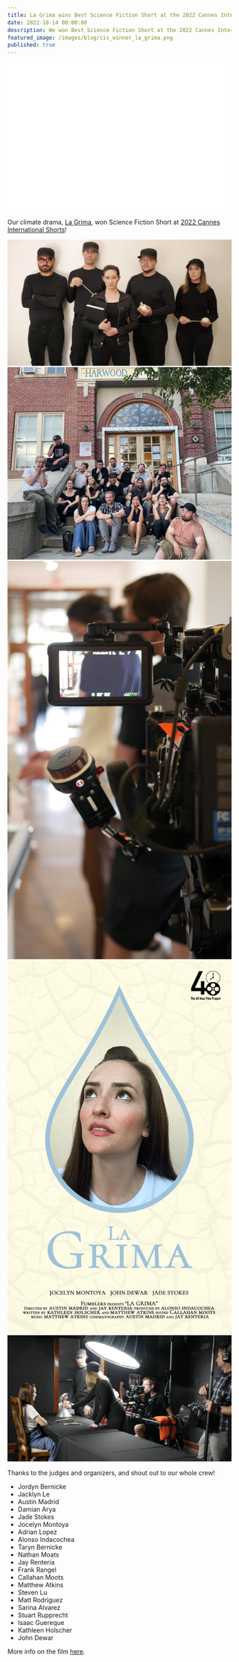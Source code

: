 ```yaml
---
title: La Grima wins Best Science Fiction Short at the 2022 Cannes International Shorts!
date: 2022-10-14 00:00:00
description: We won Best Science Fiction Short at the 2022 Cannes International Shorts.
featured_image: /images/blog/cis_winner_la_grima.png
published: true
---
```

![](/images/blog/cis_winner_la_grima.png)

Our climate drama, [La Grima](/project/la-grima), won Science Fiction Short at [2022 Cannes International Shorts](https://www.cannesfestshort.com/2nd)!

<div class="gallery" data-columns="2">
	<img src="/images/la_grima/behind_3.jpg">
	<img src="/images/la_grima/behind_1.jpg">
	<img src="/images/la_grima/behind_2.jpg">
	<img src="/images/la_grima/poster.png">
	<img src="/images/la_grima/behind_4.jpg">
</div>

Thanks to the judges and organizers, and shout out to our whole crew!

* Jordyn Bernicke
* Jacklyn Le
* Austin Madrid
* Damian Arya
* Jade Stokes
* Jocelyn Montoya
* Adrian Lopez
* Alonso Indacochea
* Taryn Bernicke
* Nathan Moats
* Jay Renteria
* Frank Rangel
* Callahan Moots
* Matthew Atkins
* Steven Lu
* Matt Rodriguez
* Sarina Alvarez
* Stuart Rupprecht
* Isaac Guereque
* Kathleen Holscher
* John Dewar

More info on the film [here](/project/la-grima).